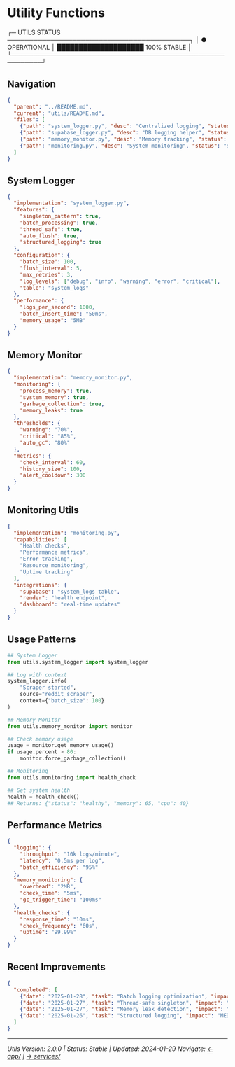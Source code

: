 # Utility Functions

┌─ UTILS STATUS ──────────────────────────────────────────┐
│ ● OPERATIONAL │ ████████████████████ 100% STABLE       │
└─────────────────────────────────────────────────────────┘

## Navigation

```json
{
  "parent": "../README.md",
  "current": "utils/README.md",
  "files": [
    {"path": "system_logger.py", "desc": "Centralized logging", "status": "ACTIVE"},
    {"path": "supabase_logger.py", "desc": "DB logging helper", "status": "STABLE"},
    {"path": "memory_monitor.py", "desc": "Memory tracking", "status": "OPERATIONAL"},
    {"path": "monitoring.py", "desc": "System monitoring", "status": "STABLE"}
  ]
}
```

## System Logger

```json
{
  "implementation": "system_logger.py",
  "features": {
    "singleton_pattern": true,
    "batch_processing": true,
    "thread_safe": true,
    "auto_flush": true,
    "structured_logging": true
  },
  "configuration": {
    "batch_size": 100,
    "flush_interval": 5,
    "max_retries": 3,
    "log_levels": ["debug", "info", "warning", "error", "critical"],
    "table": "system_logs"
  },
  "performance": {
    "logs_per_second": 1000,
    "batch_insert_time": "50ms",
    "memory_usage": "5MB"
  }
}
```

## Memory Monitor

```json
{
  "implementation": "memory_monitor.py",
  "monitoring": {
    "process_memory": true,
    "system_memory": true,
    "garbage_collection": true,
    "memory_leaks": true
  },
  "thresholds": {
    "warning": "70%",
    "critical": "85%",
    "auto_gc": "80%"
  },
  "metrics": {
    "check_interval": 60,
    "history_size": 100,
    "alert_cooldown": 300
  }
}
```

## Monitoring Utils

```json
{
  "implementation": "monitoring.py",
  "capabilities": [
    "Health checks",
    "Performance metrics",
    "Error tracking",
    "Resource monitoring",
    "Uptime tracking"
  ],
  "integrations": {
    "supabase": "system_logs table",
    "render": "health endpoint",
    "dashboard": "real-time updates"
  }
}
```

## Usage Patterns

```python
## System Logger
from utils.system_logger import system_logger

## Log with context
system_logger.info(
    "Scraper started",
    source="reddit_scraper",
    context={"batch_size": 100}
)

## Memory Monitor
from utils.memory_monitor import monitor

## Check memory usage
usage = monitor.get_memory_usage()
if usage.percent > 80:
    monitor.force_garbage_collection()

## Monitoring
from utils.monitoring import health_check

## Get system health
health = health_check()
## Returns: {"status": "healthy", "memory": 65, "cpu": 40}
```

## Performance Metrics

```json
{
  "logging": {
    "throughput": "10k logs/minute",
    "latency": "0.5ms per log",
    "batch_efficiency": "95%"
  },
  "memory_monitoring": {
    "overhead": "2MB",
    "check_time": "5ms",
    "gc_trigger_time": "100ms"
  },
  "health_checks": {
    "response_time": "10ms",
    "check_frequency": "60s",
    "uptime": "99.99%"
  }
}
```

## Recent Improvements

```json
{
  "completed": [
    {"date": "2025-01-28", "task": "Batch logging optimization", "impact": "HIGH"},
    {"date": "2025-01-27", "task": "Thread-safe singleton", "impact": "CRITICAL"},
    {"date": "2025-01-27", "task": "Memory leak detection", "impact": "HIGH"},
    {"date": "2025-01-26", "task": "Structured logging", "impact": "MEDIUM"}
  ]
}
```

---

_Utils Version: 2.0.0 | Status: Stable | Updated: 2024-01-29_
_Navigate: [← app/](../README.md) | [→ services/](../services/README.md)_